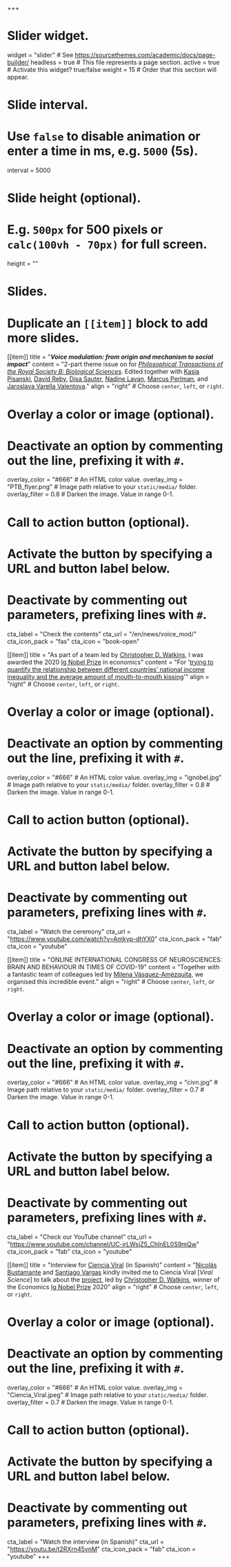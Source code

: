 +++
# Slider widget.
widget = "slider"  # See https://sourcethemes.com/academic/docs/page-builder/
headless = true  # This file represents a page section.
active = true  # Activate this widget? true/false
weight = 15  # Order that this section will appear.

# Slide interval.
# Use `false` to disable animation or enter a time in ms, e.g. `5000` (5s).
interval = 5000

# Slide height (optional).
# E.g. `500px` for 500 pixels or `calc(100vh - 70px)` for full screen.
height = ""

# Slides.
# Duplicate an `[[item]]` block to add more slides.
[[item]]
  title = "***Voice modulation: from origin and mechanism to social impact***"
  content = "2-part theme issue on for [*Philosophical Transactions of the Royal Society B: Biological Sciences*](https://royalsocietypublishing.org/journal/rstb). Edited together with [Kasia Pisanski](/en/author/katarzyna-pisanski/), [David Reby](https://www.eneslab.com/david-reby), [Disa Sauter](https://www.uva.nl/en/profile/s/a/d.a.sauter/d.a.sauter.html?cb), [Nadine Lavan](https://scholar.google.co.uk/citations?user=CbhRL4UAAAAJ&hl=en), [Marcus Perlman](https://www.birmingham.ac.uk/staff/profiles/elal/perlman-marcus.aspx), and [Jaroslava Varella Valentova](https://www.ip.usp.br/site/jaroslava-varella-valentova/)."
  align = "right"  # Choose `center`, `left`, or `right`.

  # Overlay a color or image (optional).
  #   Deactivate an option by commenting out the line, prefixing it with `#`.
  overlay_color = "#666"  # An HTML color value.
  overlay_img = "PTB_flyer.png"  # Image path relative to your `static/media/` folder.
  overlay_filter = 0.8  # Darken the image. Value in range 0-1.

  # Call to action button (optional).
  #   Activate the button by specifying a URL and button label below.
  #   Deactivate by commenting out parameters, prefixing lines with `#`.
  cta_label = "Check the contents"
  cta_url = "/en/news/voice_mod/"
  cta_icon_pack = "fas"
  cta_icon = "book-open"
  
[[item]]
  title = "As part of a team led by [Christopher D. Watkins](/en/author/christopher-d.-watkins/), I was awarded the 2020 [Ig Nobel Prize](https://www.improbable.com/ig-about/winners/#ig2020) in economics"
  content = "For '[trying to quantify the relationship between different countries’ national income inequality and the average amount of mouth-to-mouth kissing](/en/publication/watkins2019/)'"
  align = "right"  # Choose `center`, `left`, or `right`.

  # Overlay a color or image (optional).
  #   Deactivate an option by commenting out the line, prefixing it with `#`.
  overlay_color = "#666"  # An HTML color value.
  overlay_img = "ignobel.jpg"  # Image path relative to your `static/media/` folder.
  overlay_filter = 0.8  # Darken the image. Value in range 0-1.

  # Call to action button (optional).
  #   Activate the button by specifying a URL and button label below.
  #   Deactivate by commenting out parameters, prefixing lines with `#`.
  cta_label = "Watch the ceremony"
  cta_url = "https://www.youtube.com/watch?v=Amkyp-dhYX0"
  cta_icon_pack = "fab"
  cta_icon = "youtube"

[[item]]
  title = "ONLINE INTERNATIONAL CONGRESS OF NEUROSCIENCES: BRAIN AND BEHAVIOUR IN TIMES OF COVID-19"
  content = "Together with a fantastic team of colleagues led by [Milena Vásquez-Amézquita](/en/author/milena-vasquez-amezquita/), we organised this incredible event."
  align = "right"  # Choose `center`, `left`, or `right`.

  # Overlay a color or image (optional).
  #   Deactivate an option by commenting out the line, prefixing it with `#`.
  overlay_color = "#666"  # An HTML color value.
  overlay_img = "civn.jpg"  # Image path relative to your `static/media/` folder.
  overlay_filter = 0.7  # Darken the image. Value in range 0-1.

  # Call to action button (optional).
  #   Activate the button by specifying a URL and button label below.
  #   Deactivate by commenting out parameters, prefixing lines with `#`.
  cta_label = "Check our YouTube channel"
  cta_url = "https://www.youtube.com/channel/UC-jrLWsjZ5_ChInEL0S9mQw"
  cta_icon_pack = "fab"
  cta_icon = "youtube"

[[item]]
  title = "Interview for [Ciencia Viral](https://youtu.be/t2RXrn45vnM) (in Spanish)"
  content = "[Nicolás Bustamante](https://twitter.com/ScienceNico) and [Santiago Vargas](https://twitter.com/astrosvd) kindly invited me to Ciencia Viral [*Viral Science*] to talk about the [project](/en/publication/watkins2019/), led by [Christopher D. Watkins](/en/author/christopher-d.-watkins/), winner of the Economics [Ig Nobel Prize](https://www.improbable.com/ig-about/winners/#ig2020) 2020"
  align = "right"  # Choose `center`, `left`, or `right`.

  # Overlay a color or image (optional).
  #   Deactivate an option by commenting out the line, prefixing it with `#`.
  overlay_color = "#666"  # An HTML color value.
  overlay_img = "Ciencia_Viral.jpeg"  # Image path relative to your `static/media/` folder.
  overlay_filter = 0.7  # Darken the image. Value in range 0-1.

  # Call to action button (optional).
  #   Activate the button by specifying a URL and button label below.
  #   Deactivate by commenting out parameters, prefixing lines with `#`.
  cta_label = "Watch the interview (in Spanish)"
  cta_url = "https://youtu.be/t2RXrn45vnM"
  cta_icon_pack = "fab"
  cta_icon = "youtube"
+++
